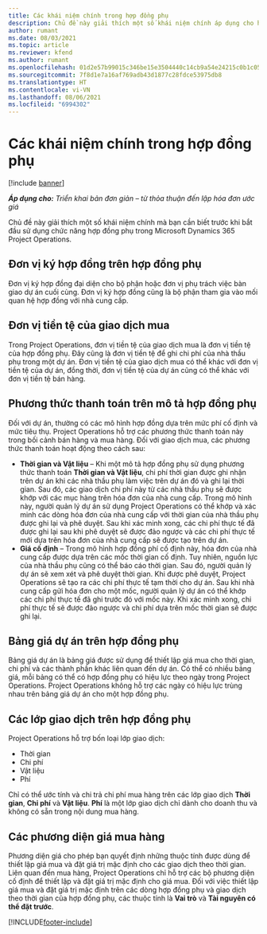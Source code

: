 ```yaml
---
title: Các khái niệm chính trong hợp đồng phụ
description: Chủ đề này giải thích một số khái niệm chính áp dụng cho hợp đồng phụ trong Microsoft Dynamics 365 Project Operations.
author: rumant
ms.date: 08/03/2021
ms.topic: article
ms.reviewer: kfend
ms.author: rumant
ms.openlocfilehash: 01d2e57b99015c346be15e3504440c14cb9a54e24215c0b1c052c5112f4b940a
ms.sourcegitcommit: 7f8d1e7a16af769adb43d1877c28fdce53975db8
ms.translationtype: HT
ms.contentlocale: vi-VN
ms.lasthandoff: 08/06/2021
ms.locfileid: "6994302"
---
```

# <a name="key-concepts-in-subcontracting"></a>Các khái niệm chính trong hợp đồng phụ

[!include [banner](../../includes/dataverse-preview.md)]

_**Áp dụng cho:** Triển khai bản đơn giản – từ thỏa thuận đến lập hóa đơn ước giá_

Chủ đề này giải thích một số khái niệm chính mà bạn cần biết trước khi bắt đầu sử dụng chức năng hợp đồng phụ trong Microsoft Dynamics 365 Project Operations.

## <a name="contracting-unit-on-the-subcontract"></a>Đơn vị ký hợp đồng trên hợp đồng phụ

Đơn vị ký hợp đồng đại diện cho bộ phận hoặc đơn vị phụ trách việc bàn giao dự án cuối cùng. Đơn vị ký hợp đồng cũng là bộ phận tham gia vào mối quan hệ hợp đồng với nhà cung cấp.

## <a name="purchase-currency"></a>Đơn vị tiền tệ của giao dịch mua

Trong Project Operations, đơn vị tiền tệ của giao dịch mua là đơn vị tiền tệ của hợp đồng phụ. Đây cũng là đơn vị tiền tệ để ghi chi phí của nhà thầu phụ trong một dự án. Đơn vị tiền tệ của giao dịch mua có thể khác với đơn vị tiền tệ của dự án, đồng thời, đơn vị tiền tệ của dự án cũng có thể khác với đơn vị tiền tệ bán hàng.

## <a name="billing-methods-on-subcontract-lines"></a>Phương thức thanh toán trên mô tả hợp đồng phụ

Đối với dự án, thường có các mô hình hợp đồng dựa trên mức phí cố định và mức tiêu thụ. Project Operations hỗ trợ các phương thức thanh toán này trong bối cảnh bán hàng và mua hàng. Đối với giao dịch mua, các phương thức thanh toán hoạt động theo cách sau:

- **Thời gian và Vật liệu** – Khi một mô tả hợp đồng phụ sử dụng phương thức thanh toán **Thời gian và Vật liệu**, chi phí thời gian được ghi nhận trên dự án khi các nhà thầu phụ làm việc trên dự án đó và ghi lại thời gian. Sau đó, các giao dịch chi phí này từ các nhà thầu phụ sẽ được khớp với các mục hàng trên hóa đơn của nhà cung cấp. Trong mô hình này, người quản lý dự án sử dụng Project Operations có thể khớp và xác minh các dòng hóa đơn của nhà cung cấp với thời gian của nhà thầu phụ được ghi lại và phê duyệt. Sau khi xác minh xong, các chi phí thực tế đã được ghi lại sau khi phê duyệt sẽ được đảo ngược và các chi phí thực tế mới dựa trên hóa đơn của nhà cung cấp sẽ được tạo trên dự án.
- **Giá cố định** – Trong mô hình hợp đồng phí cố định này, hóa đơn của nhà cung cấp được dựa trên các mốc thời gian cố định. Tuy nhiên, nguồn lực của nhà thầu phụ cũng có thể báo cáo thời gian. Sau đó, người quản lý dự án sẽ xem xét và phê duyệt thời gian. Khi được phê duyệt, Project Operations sẽ tạo ra các chi phí thực tế tạm thời cho dự án. Sau khi nhà cung cấp gửi hóa đơn cho một mốc, người quản lý dự án có thể khớp các chi phí thực tế đã ghi trước đó với mốc này. Khi xác minh xong, chi phí thực tế sẽ được đảo ngược và chi phí dựa trên mốc thời gian sẽ được ghi lại.

## <a name="project-price-lists-on-subcontracts"></a>Bảng giá dự án trên hợp đồng phụ

Bảng giá dự án là bảng giá được sử dụng để thiết lập giá mua cho thời gian, chi phí và các thành phần khác liên quan đến dự án. Có thể có nhiều bảng giá, mỗi bảng có thể có hợp đồng phụ có hiệu lực theo ngày trong Project Operations. Project Operations không hỗ trợ các ngày có hiệu lực trùng nhau trên bảng giá dự án cho một hợp đồng phụ.

## <a name="transaction-classes-on-subcontracts"></a>Các lớp giao dịch trên hợp đồng phụ

Project Operations hỗ trợ bốn loại lớp giao dịch:

- Thời gian
- Chi phí
- Vật liệu
- Phí

Chỉ có thể ước tính và chi trả chi phí mua hàng trên các lớp giao dịch **Thời gian**, **Chi phí** và **Vật liệu**. **Phí** là một lớp giao dịch chỉ dành cho doanh thu và không có sẵn trong nội dung mua hàng.

## <a name="purchase-pricing-dimensions"></a>Các phương diện giá mua hàng

Phương diện giá cho phép bạn quyết định những thuộc tính được dùng để thiết lập giá mua và đặt giá trị mặc định cho các giao dịch theo thời gian. Liên quan đến mua hàng, Project Operations chỉ hỗ trợ các bộ phương diện cố định để thiết lập và đặt giá trị mặc định cho giá mua. Đối với việc thiết lập giá mua và đặt giá trị mặc định trên các dòng hợp đồng phụ và giao dịch theo thời gian của hợp đồng phụ, các thuộc tính là **Vai trò** và **Tài nguyên có thể đặt trước**.

[!INCLUDE[footer-include](../../includes/footer-banner.md)]
